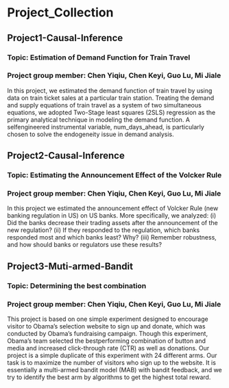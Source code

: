 # Project_Collection

## Project1-Causal-Inference
### Topic: Estimation of Demand Function for Train Travel
### Project group member: Chen Yiqiu, Chen Keyi, Guo Lu, Mi Jiale
In this project, we estimated the demand function of train travel by using data on train ticket sales at a particular train station. Treating the demand and supply equations of train travel as a system of two simultaneous equations, we adopted Two-Stage least squares (2SLS) regression as the primary analytical technique in modeling the demand function. A selfengineered instrumental variable, num_days_ahead, is particularly chosen to solve the endogeneity issue in demand analysis.

## Project2-Causal-Inference
### Topic: Estimating the Announcement Effect of the Volcker Rule
### Project group member: Chen Yiqiu, Chen Keyi, Guo Lu, Mi Jiale
In this project we estimated the announcement effect of Volcker Rule (new banking regulation in US) on US banks. More specifically, we analyzed:
(i) Did the banks decrease their trading assets after the announcement of the new regulation?
(ii) If they responded to the regulation, which banks responded most and which banks least? Why?
(iii) Remember robustness, and how should banks or regulators use these results?

## Project3-Muti-armed-Bandit
### Topic: Determining the best combination 
### Project group member: Chen Yiqiu, Chen Keyi, Guo Lu, Mi Jiale
This project is based on one simple experiment designed to encourage visitor to Obama’s selection website to sign up and donate, which was conducted by Obama’s fundraising campaign. Though this experiment, Obama’s team selected the bestperforming combination of button and media and increased click-through rate (CTR) as well as donations. Our project is a simple duplicate of this experiment with 24 different arms. Our task is to maximize the number of visitors who sign up to the website. It is essentially a multi-armed bandit model (MAB) with bandit feedback, and we try to identify the best arm by algorithms to get the highest total reward.

